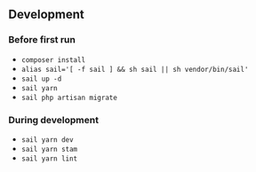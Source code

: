 ## Development
### Before first run
* ``composer install``
* ``alias sail='[ -f sail ] && sh sail || sh vendor/bin/sail'``
* ``sail up -d``
* ``sail yarn``
* ``sail php artisan migrate``
### During development
* ``sail yarn dev``
* ``sail yarn stam``
* ``sail yarn lint``
